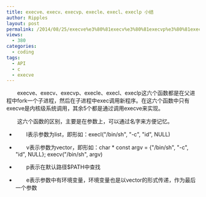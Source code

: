 ```yaml
---
title: execve、execv、execvp、execle、execl、execlp 小结
author: Ripples
layout: post
permalink: /2014/08/25/execve%e3%80%81execv%e3%80%81execvp%e3%80%81execle%e3%80%81execl%e3%80%81execlp%e5%b0%8f%e7%bb%93/
views:
  - 380
categories:
  - coding
tags:
  - API
  - c
  - execve
---
```

<p style="text-indent: 2em;">
  execve、execv、execvp、execle、execl、execlp这六个函数都是在父进程中fork一个子进程，然后在子进程中exec调用新程序。在这六个函数中只有execve是内核级系统调用，其余5个都是通过调用execve来实现。
</p>

<p style="text-indent: 2em;">
  这六个函数的区别，主要是在参数上，可以通过名字来方便记忆。
</p>

<!--more-->

<ul class=" list-paddingleft-2" style="list-style-type: disc;">
  <li>
    <p style="text-indent: 2em;">
      l表示参数为list，即形如：execl("/bin/sh", "-c", "id", NULL)
    </p>
  </li>

  <li>
    <p style="text-indent: 2em;">
      v表示参数为vector，即形如：char * const argv = {"/bin/sh", "-c", "id", NULL}; execv("/bin/sh", argv)
    </p>
  </li>

  <li>
    <p style="text-indent: 2em;">
      p表示在默认路径$PATH中查找
    </p>
  </li>

  <li>
    <p style="text-indent: 2em;">
      e表示参数中有环境变量，环境变量也是以vector的形式传递，作为最后一个参数
    </p>
  </li>
</ul>
